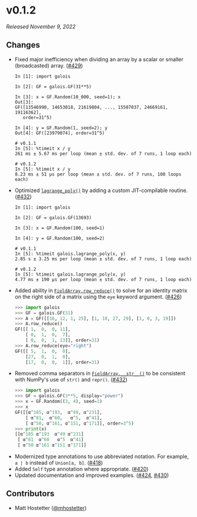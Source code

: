# v0.1.2

*Released November 9, 2022*

## Changes

- Fixed major inefficiency when dividing an array by a scalar or smaller (broadcasted) array. ([#429](https://github.com/mhostetter/galois/pull/429))
  ```ipython
  In [1]: import galois

  In [2]: GF = galois.GF(31**5)

  In [3]: x = GF.Random(10_000, seed=1); x
  Out[3]:
  GF([13546990, 14653018, 21619804, ..., 15507037, 24669161, 19116362],
     order=31^5)

  In [4]: y = GF.Random(1, seed=2); y
  Out[4]: GF([23979074], order=31^5)

  # v0.1.1
  In [5]: %timeit x / y
  261 ms ± 5.67 ms per loop (mean ± std. dev. of 7 runs, 1 loop each)

  # v0.1.2
  In [5]: %timeit x / y
  8.23 ms ± 51 µs per loop (mean ± std. dev. of 7 runs, 100 loops each)
  ```
- Optimized [`lagrange_poly()`](https://mhostetter.github.io/galois/v0.1.2/api/galois.lagrange_poly/) by adding a custom JIT-compilable routine. ([#432](https://github.com/mhostetter/galois/pull/432))
  ```ipython
  In [1]: import galois

  In [2]: GF = galois.GF(13693)

  In [3]: x = GF.Random(100, seed=1)

  In [4]: y = GF.Random(100, seed=2)

  # v0.1.1
  In [5]: %timeit galois.lagrange_poly(x, y)
  2.85 s ± 3.25 ms per loop (mean ± std. dev. of 7 runs, 1 loop each)

  # v0.1.2
  In [5]: %timeit galois.lagrange_poly(x, y)
  4.77 ms ± 190 µs per loop (mean ± std. dev. of 7 runs, 1 loop each)
  ```
- Added ability in [`FieldArray.row_reduce()`](https://mhostetter.github.io/galois/v0.1.2/api/galois.FieldArray.row_reduce/) to solve for an identity matrix on the right side of a matrix using the `eye` keyword argument. ([#426](https://github.com/mhostetter/galois/pull/426))
  ```python
  >>> import galois
  >>> GF = galois.GF(31)
  >>> A = GF([[16, 12, 1, 25], [1, 10, 27, 29], [1, 0, 3, 19]])
  >>> A.row_reduce()
  GF([[ 1,  0,  0, 11],
      [ 0,  1,  0,  7],
      [ 0,  0,  1, 13]], order=31)
  >>> A.row_reduce(eye="right")
  GF([[ 5,  1,  0,  0],
      [27,  0,  1,  0],
      [17,  0,  0,  1]], order=31)
  ```
- Removed comma separators in [`FieldArray.__str__()`](https://mhostetter.github.io/galois/v0.1.2/api/galois.FieldArray.__str__/) to be consistent with NumPy's use of `str()` and `repr()`. ([#432](https://github.com/mhostetter/galois/pull/432))
  ```python
  >>> import galois
  >>> GF = galois.GF(3**5, display="power")
  >>> x = GF.Random((3, 4), seed=1)
  >>> x
  GF([[α^185, α^193,  α^49, α^231],
      [ α^81,  α^60,   α^5,  α^41],
      [ α^50, α^161, α^151, α^171]], order=3^5)
  >>> print(x)
  [[α^185 α^193  α^49 α^231]
   [ α^81  α^60   α^5  α^41]
   [ α^50 α^161 α^151 α^171]]
  ```
- Modernized type annotations to use abbreviated notation. For example, `a | b` instead of `Union[a, b]`. ([#418](https://github.com/mhostetter/galois/pull/418))
- Added `Self` type annotation where appropriate. ([#420](https://github.com/mhostetter/galois/pull/420))
- Updated documentation and improved examples. ([#424](https://github.com/mhostetter/galois/pull/424), [#430](https://github.com/mhostetter/galois/pull/430))

## Contributors

- Matt Hostetter ([@mhostetter](https://github.com/mhostetter))
